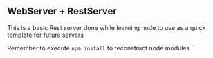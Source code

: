## WebServer + RestServer

This is a basic Rest server done while learning node to use as a quick template for future servers

Remember to execute `npm install` to reconstruct node modules
